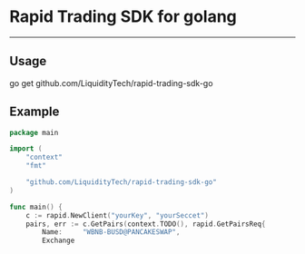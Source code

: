 # Rapid Trading SDK for golang

---

## Usage

go get github.com/LiquidityTech/rapid-trading-sdk-go

## Example

```go
package main

import (
	"context"
	"fmt"

	"github.com/LiquidityTech/rapid-trading-sdk-go"
)

func main() {
	c := rapid.NewClient("yourKey", "yourSeccet")
	pairs, err := c.GetPairs(context.TODO(), rapid.GetPairsReq{
		Name:     "WBNB-BUSD@PANCAKESWAP",
		Exchange